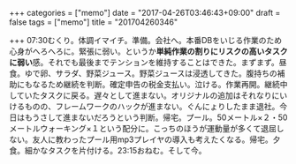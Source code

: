 +++
categories = ["memo"]
date = "2017-04-26T03:46:43+09:00"
draft = false
tags = ["memo"]
title = "201704260346"

+++
07:30むくり。体調イマイチ。準備。会社へ。本番DBをいじる作業のため心身がへろへろに。緊張に弱い。というか**単純作業の割りにリスクの高いタスクに弱い**感。それでも最後までテンションを維持することはできた。まずまず。昼食。ゆで卵、サラダ、野菜ジュース。野菜ジュースは浸透してきた。腹持ちの補助にもなるため継続を判断。確定申告の税金支払い。泣ける。作業再開。継続中していたタスクに戻る。遅々として進まない。オリジナルの追加はそれなりにいけるものの、フレームワークのハックが進まない。ぐんにょりしたまま退社。今日はもうさして進まないだろうという判断。帰宅。プール。50メートル×２・50メートルウォーキング×１という配分に。こっちのほうが運動量が多くて退屈しない。友人に教わったプール用mp3プレイヤの導入も考えたくなる。帰宅。夕食。細かなタスクを片付ける。23:15おねむ。そして今。
